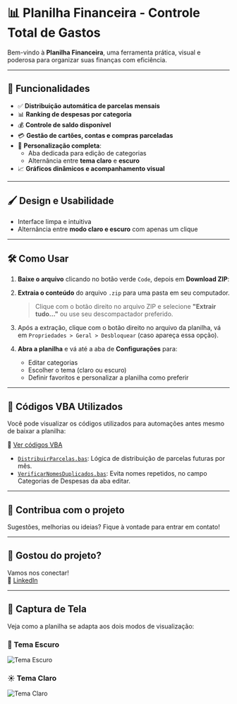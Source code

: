 # 📊 Planilha Financeira - Controle Total de Gastos

Bem-vindo à **Planilha Financeira**, uma ferramenta prática, visual e poderosa para organizar suas finanças com eficiência.

---

## 🚀 Funcionalidades

- ✅ **Distribuição automática de parcelas mensais**
- 📊 **Ranking de despesas por categoria**
- 💰 **Controle de saldo disponível**
- 💳 **Gestão de cartões, contas e compras parceladas**
- 🎨 **Personalização completa**:
  - Aba dedicada para edição de categorias
  - Alternância entre **tema claro** e **escuro**
- 📈 **Gráficos dinâmicos e acompanhamento visual**

---

## 🖌️ Design e Usabilidade

- Interface limpa e intuitiva
- Alternância entre **modo claro e escuro** com apenas um clique

---


## 🛠️ Como Usar

1. **Baixe o arquivo** clicando no botão verde `Code`, depois em **Download ZIP**:

2. **Extraia o conteúdo** do arquivo `.zip` para uma pasta em seu computador.

   > Clique com o botão direito no arquivo ZIP e selecione **"Extrair tudo..."** ou use seu descompactador preferido.

3. Após a extração, clique com o botão direito no arquivo da planilha, vá em `Propriedades > Geral > Desbloquear` (caso apareça essa opção).

4. **Abra a planilha** e vá até a aba de **Configurações** para:
   * Editar categorias
   * Escolher o tema (claro ou escuro)
   * Definir favoritos e personalizar a planilha como preferir

---

## 🧠 Códigos VBA Utilizados

Você pode visualizar os códigos utilizados para automações antes mesmo de baixar a planilha:

📁 [Ver códigos VBA](./VBA)

- [`DistribuirParcelas.bas`](./VBA/DistribuirParcelas.bas): Lógica de distribuição de parcelas futuras por mês.
- [`VerificarNomesDuplicados.bas`](./VBA/VerificarNomesDuplicados.bas): Evita nomes repetidos, no campo Categorias de Despesas da aba editar.

---

## 🤝 Contribua com o projeto

Sugestões, melhorias ou ideias? Fique à vontade para entrar em contato!

---

## 🎉 Gostou do projeto?

Vamos nos conectar!  
💼 [LinkedIn](https://www.linkedin.com/in/fabricio-de-oliveira-bimbi-516719223/)

---

## 📸 Captura de Tela

Veja como a planilha se adapta aos dois modos de visualização:

### 🌙 Tema Escuro

![Tema Escuro](https://github.com/user-attachments/assets/8bdff3d8-c4f3-4e80-a784-06743b8351e4)

### ☀️ Tema Claro

![Tema Claro](https://github.com/user-attachments/assets/509f7d83-4fa1-480d-896a-be8b81bb02fe) 
